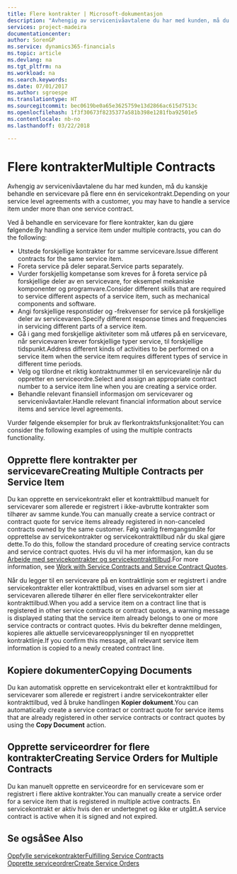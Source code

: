 ```yaml
---
title: Flere kontrakter | Microsoft-dokumentasjon
description: "Avhengig av servicenivåavtalene du har med kunden, må du kanskje behandle en servicevare på flere enn én servicekontrakt."
services: project-madeira
documentationcenter: 
author: SorenGP
ms.service: dynamics365-financials
ms.topic: article
ms.devlang: na
ms.tgt_pltfrm: na
ms.workload: na
ms.search.keywords: 
ms.date: 07/01/2017
ms.author: sgroespe
ms.translationtype: HT
ms.sourcegitcommit: bec0619be0a65e3625759e13d2866ac615d7513c
ms.openlocfilehash: 1f3f30673f8235377a581b398e1281fba92501e5
ms.contentlocale: nb-no
ms.lasthandoff: 03/22/2018

---
```

# <a name="multiple-contracts"></a><span data-ttu-id="6eed3-103">Flere kontrakter</span><span class="sxs-lookup"><span data-stu-id="6eed3-103">Multiple Contracts</span></span>
<span data-ttu-id="6eed3-104">Avhengig av servicenivåavtalene du har med kunden, må du kanskje behandle en servicevare på flere enn én servicekontrakt.</span><span class="sxs-lookup"><span data-stu-id="6eed3-104">Depending on your service level agreements with a customer, you may have to handle a service item under more than one service contract.</span></span>  
  
<span data-ttu-id="6eed3-105">Ved å behandle en servicevare for flere kontrakter, kan du gjøre følgende:</span><span class="sxs-lookup"><span data-stu-id="6eed3-105">By handling a service item under multiple contracts, you can do the following:</span></span>  
  
* <span data-ttu-id="6eed3-106">Utstede forskjellige kontrakter for samme servicevare.</span><span class="sxs-lookup"><span data-stu-id="6eed3-106">Issue different contracts for the same service item.</span></span>  
* <span data-ttu-id="6eed3-107">Foreta service på deler separat.</span><span class="sxs-lookup"><span data-stu-id="6eed3-107">Service parts separately.</span></span>  
* <span data-ttu-id="6eed3-108">Vurder forskjellig kompetanse som kreves for å foreta service på forskjellige deler av en servicevare, for eksempel mekaniske komponenter og programvare.</span><span class="sxs-lookup"><span data-stu-id="6eed3-108">Consider different skills that are required to service different aspects of a service item, such as mechanical components and software.</span></span>  
* <span data-ttu-id="6eed3-109">Angi forskjellige responstider og -frekvenser for service på forskjellige deler av servicevaren.</span><span class="sxs-lookup"><span data-stu-id="6eed3-109">Specify different response times and frequencies in servicing different parts of a service item.</span></span>  
* <span data-ttu-id="6eed3-110">Gå i gang med forskjellige aktiviteter som må utføres på en servicevare, når servicevaren krever forskjellige typer service, til forskjellige tidspunkt.</span><span class="sxs-lookup"><span data-stu-id="6eed3-110">Address different kinds of activities to be performed on a service item when the service item requires different types of service in different time periods.</span></span>  
* <span data-ttu-id="6eed3-111">Velg og tilordne et riktig kontraktnummer til en servicevarelinje når du oppretter en serviceordre.</span><span class="sxs-lookup"><span data-stu-id="6eed3-111">Select and assign an appropriate contract number to a service item line when you are creating a service order.</span></span>  
* <span data-ttu-id="6eed3-112">Behandle relevant finansiell informasjon om servicevarer og servicenivåavtaler.</span><span class="sxs-lookup"><span data-stu-id="6eed3-112">Handle relevant financial information about service items and service level agreements.</span></span>  
  
<span data-ttu-id="6eed3-113">Vurder følgende eksempler for bruk av flerkontraktsfunksjonalitet:</span><span class="sxs-lookup"><span data-stu-id="6eed3-113">You can consider the following examples of using the multiple contracts functionality.</span></span>  
  
## <a name="creating-multiple-contracts-per-service-item"></a><span data-ttu-id="6eed3-114">Opprette flere kontrakter per servicevare</span><span class="sxs-lookup"><span data-stu-id="6eed3-114">Creating Multiple Contracts per Service Item</span></span>  
<span data-ttu-id="6eed3-115">Du kan opprette en servicekontrakt eller et kontrakttilbud manuelt for servicevarer som allerede er registrert i ikke-avbrutte kontrakter som tilhører av samme kunde.</span><span class="sxs-lookup"><span data-stu-id="6eed3-115">You can manually create a service contract or contract quote for service items already registered in non-canceled contracts owned by the same customer.</span></span> <span data-ttu-id="6eed3-116">Følg vanlig fremgangsmåte for opprettelse av servicekontrakter og servicekontrakttilbud når du skal gjøre dette.</span><span class="sxs-lookup"><span data-stu-id="6eed3-116">To do this, follow the standard procedure of creating service contracts and service contract quotes.</span></span> <span data-ttu-id="6eed3-117">Hvis du vil ha mer informasjon, kan du se [Arbeide med servicekontrakter og servicekontrakttilbud](service-how-to-create-service-contracts-and-service-contract-quotes.md).</span><span class="sxs-lookup"><span data-stu-id="6eed3-117">For more information, see [Work with Service Contracts and Service Contract Quotes](service-how-to-create-service-contracts-and-service-contract-quotes.md).</span></span>  
  
<span data-ttu-id="6eed3-118">Når du legger til en servicevare på en kontraktlinje som er registrert i andre servicekontrakter eller kontrakttilbud, vises en advarsel som sier at servicevaren allerede tilhører én eller flere servicekontrakter eller kontrakttilbud.</span><span class="sxs-lookup"><span data-stu-id="6eed3-118">When you add a service item on a contract line that is registered in other service contracts or contract quotes, a warning message is displayed stating that the service item already belongs to one or more service contracts or contract quotes.</span></span> <span data-ttu-id="6eed3-119">Hvis du bekrefter denne meldingen, kopieres alle aktuelle servicevareopplysninger til en nyopprettet kontraktlinje.</span><span class="sxs-lookup"><span data-stu-id="6eed3-119">If you confirm this message, all relevant service item information is copied to a newly created contract line.</span></span>  
  
## <a name="copying-documents"></a><span data-ttu-id="6eed3-120">Kopiere dokumenter</span><span class="sxs-lookup"><span data-stu-id="6eed3-120">Copying Documents</span></span>  
<span data-ttu-id="6eed3-121">Du kan automatisk opprette en servicekontrakt eller et kontrakttilbud for servicevarer som allerede er registrert i andre servicekontrakter eller kontrakttilbud, ved å bruke handlingen **Kopier dokument**.</span><span class="sxs-lookup"><span data-stu-id="6eed3-121">You can automatically create a service contract or contract quote for service items that are already registered in other service contracts or contract quotes by using the **Copy Document** action.</span></span>  
  
## <a name="creating-service-orders-for-multiple-contracts"></a><span data-ttu-id="6eed3-122">Opprette serviceordrer for flere kontrakter</span><span class="sxs-lookup"><span data-stu-id="6eed3-122">Creating Service Orders for Multiple Contracts</span></span>  
<span data-ttu-id="6eed3-123">Du kan manuelt opprette en serviceordre for en servicevare som er registrert i flere aktive kontrakter.</span><span class="sxs-lookup"><span data-stu-id="6eed3-123">You can manually create a service order for a service item that is registered in multiple active contracts.</span></span> <span data-ttu-id="6eed3-124">En servicekontrakt er aktiv hvis den er undertegnet og ikke er utgått.</span><span class="sxs-lookup"><span data-stu-id="6eed3-124">A service contract is active when it is signed and not expired.</span></span>  
  
## <a name="see-also"></a><span data-ttu-id="6eed3-125">Se også</span><span class="sxs-lookup"><span data-stu-id="6eed3-125">See Also</span></span>  
[<span data-ttu-id="6eed3-126">Oppfylle servicekontrakter</span><span class="sxs-lookup"><span data-stu-id="6eed3-126">Fulfilling Service Contracts</span></span>](service-fulfill-service-contracts.md)  
[<span data-ttu-id="6eed3-127">Opprette serviceordrer</span><span class="sxs-lookup"><span data-stu-id="6eed3-127">Create Service Orders</span></span>](service-how-to-create-service-orders.md)  

